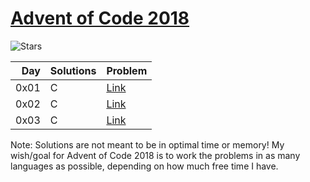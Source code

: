 # [Advent of Code 2018](https://adventofcode.com/2018)

![Stars](https://img.shields.io/badge/STARS-5*-yellow.svg)

Day  | Solutions | Problem
---: | :-------- | :----------
0x01 | C         | [Link][p1]
0x02 | C         | [Link][p2]
0x03 | C         | [Link][p3]

Note: Solutions are not meant to be in optimal time or memory! My wish/goal for
Advent of Code 2018 is to work the problems in as many languages as possible, depending
on how much free time I have.

[p1]: https://adventofcode.com/2018/day/3
[p2]: https://adventofcode.com/2018/day/2
[p3]: https://adventofcode.com/2018/day/1
